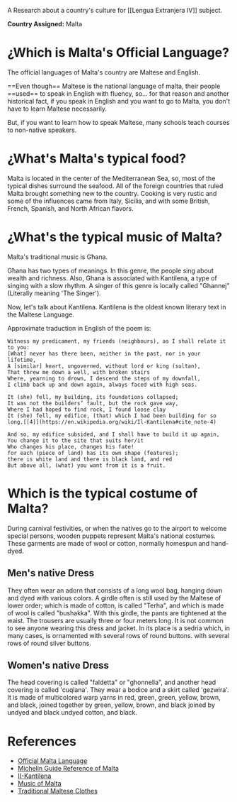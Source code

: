 A Research about a country's culture for [[Lengua Extranjera IV]] subject.

**Country Assigned:** Malta

# ¿Which is Malta's Official Language?

The official languages of Malta's country are Maltese and English.

==Even though== Maltese is the national language of malta, their people ==used== to speak in English with fluency, so... for that reason and another historical fact, if you speak in English and you want to go to Malta, you don't have to learn Maltese necessarily.

But, if you want to learn how to speak Maltese, many schools teach courses to non-native speakers.
# ¿What's Malta's typical food?

Malta is located in the center of the Mediterranean Sea, so, most of the typical dishes surround the seafood. All of the foreign countries that ruled Malta brought something new to the country. Cooking is very rustic and some of the influences came from Italy, Sicilia, and with some British, French, Spanish, and North African flavors.

# ¿What's the typical music of Malta?

Malta's traditional music is Għana. 

Għana has two types of meanings. In this genre, the people sing about wealth and richness. Also, Ghana is associated with Kantilena, a type of singing with a slow rhythm. A singer of this genre is locally called "Ghannej" (Literally meaning 'The Singer').

Now, let's talk about Kantilena. Kantilena is the oldest known literary text in the Maltese Language.

Approximate traduction in English of the poem is:

```
Witness my predicament, my friends (neighbours), as I shall relate it to you:  
[What] never has there been, neither in the past, nor in your lifetime,  
A [similar] heart, ungoverned, without lord or king (sultan),  
That threw me down a well, with broken stairs  
Where, yearning to drown, I descend the steps of my downfall,  
I climb back up and down again, always faced with high seas.  
  
It (she) fell, my building, its foundations collapsed;  
It was not the builders’ fault, but the rock gave way,  
Where I had hoped to find rock, I found loose clay  
It (she) fell, my edifice, (that) which I had been building for so long.[[4]](https://en.wikipedia.org/wiki/Il-Kantilena#cite_note-4)  
  
And so, my edifice subsided, and I shall have to build it up again,  
You change it to the site that suits her/it  
Who changes his place, changes his fate!  
for each (piece of land) has its own shape (features);  
there is white land and there is black land, and red  
But above all, (what) you want from it is a fruit.
```

# Which is the typical costume of Malta?

During carnival festivities, or when the natives go to the airport to welcome special persons, wooden puppets represent Malta's national costumes.
These garments are made of wool or cotton, normally homespun and hand-dyed.

## Men's native Dress
They often wear an adorn that consists of a long wool bag, hanging down and dyed with various colors. A girdle often is still used by the Maltese of lower order; which is made of cotton, is called "Terha", and which is made of wool is called "bushakka". With this girdle, the pants are tightened at the waist. The trousers are usually three or four meters long. It is not common to see anyone wearing this dress and jacket. In its place is a sedria which, in many cases, is ornamented with several rows of round buttons. with several rows of round silver buttons.

## Women's native Dress
The head covering is called "faldetta" or "ghonnella", and another head covering is called 'cuqlana'. They wear a bodice and a skirt called 'gezwira'. It is made of multicolored warp yarns in red, green, green, yellow, brown, and black, joined together by green, yellow, brown, and black joined by undyed and black undyed cotton, and black.
# References

- [Official Malta Language](https://www.visitmalta.com/en/a/language/#:~:text=The%20official%20languages%20of%20Malta,Italian%20is%20also%20widely%20spoken.)
- [Michelin Guide Reference of Malta](https://guide.michelin.com/en/article/features/exploring-maltese-cuisine#:~:text=Malta's%20cuisine%20is%20unique%20due,something%20different%20to%20the%20mix.)
- [II-Kantilena](https://en.wikipedia.org/wiki/Il-Kantilena)
- [Music of Malta](https://en.wikipedia.org/wiki/Music_of_Malta#:~:text=6%20External%20links-,History,in%20the%20Eurovision%20Song%20Contest.)
- [Traditional Maltese Clothes](https://msclaudineyear1sunflowers.files.wordpress.com/2012/01/traditional-maltese-clothes.pdf)




